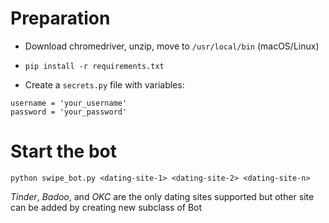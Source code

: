 # Preparation
- Download chromedriver, unzip, move to `/usr/local/bin` (macOS/Linux)
- `pip install -r requirements.txt`

- Create a `secrets.py` file with variables:
``` 
username = 'your_username'
password = 'your_password'
```

# Start the bot
```
python swipe_bot.py <dating-site-1> <dating-site-2> <dating-site-n>
```
*Tinder*, *Badoo*, and *OKC* are the only dating sites supported but other site can be added by creating new subclass of Bot
